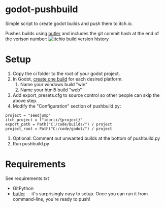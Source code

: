 # godot-pushbuild
Simple script to create godot builds and push them to itch.io.

Pushes builds using [butler](https://itch.io/docs/butler/) and includes the git commit hash at the end of the verison number:
![itchio build version history](https://github.com/idbrii/godot-pushbuild/assets/43559/c873d23f-0381-48a8-9454-eed291afee6f)


# Setup

1. Copy the ci folder to the root of your godot project.
1. In Godot, [create one build](https://docs.godotengine.org/en/stable/tutorials/export/exporting_projects.html) for each desired platform.
    1. Name your windows build "win"
    1. Name your html5 build "web"
1. Add export_presets.cfg to source control so other people can skip the above step.
1. Modify the "Configuration" section of pushbuild.py:
```
project = "seedjump"
itch_project = f"idbrii/{project}"
export_path = Path("C:/code/Builds/") / project
project_root = Path("C:/code/godot/") / project
```
1. Optional: Comment out unwanted builds at the bottom of pushbuild.py
1. Run pushbuild.py


# Requirements

See requirements.txt

* GitPython
* [butler](https://itch.io/docs/butler/) -- it's surprisingly easy to setup. Once you can run it from command-line, you're ready to push!
